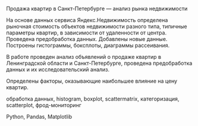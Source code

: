 Продажа квартир в Санкт-Петербурге — анализ рынка недвижимости

На основе данных сервиса Яндекс.Недвижимость определена рыночная стоимость
объектов недвижимости разного типа, типичные параметры квартир, в зависимости от
удаленности от центра. Проведена предобработка данных. Добавлены новые данные.
Построены гистограммы, боксплоты, диаграммы рассеивания.

В работе проведен анализ объявлений о продаже квартир в Ленинградской области и 
Санкт-Петербурге, проведена предобработка данных и их исследовательский анализ.

Определены факторы, оказывающие наибольшее влияние на цену квартир.

обработка данных, histogram, boxplot, scattermatrix, категоризация, scatterplot, 
фрод-мониторинг

Python, Pandas, Matplotlib